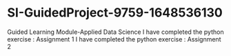 # SI-GuidedProject-9759-1648536130
Guided Learning Module-Applied Data Science
I have completed the python exercise : Assignment 1
I have completed the python exercise : Assignment 2
